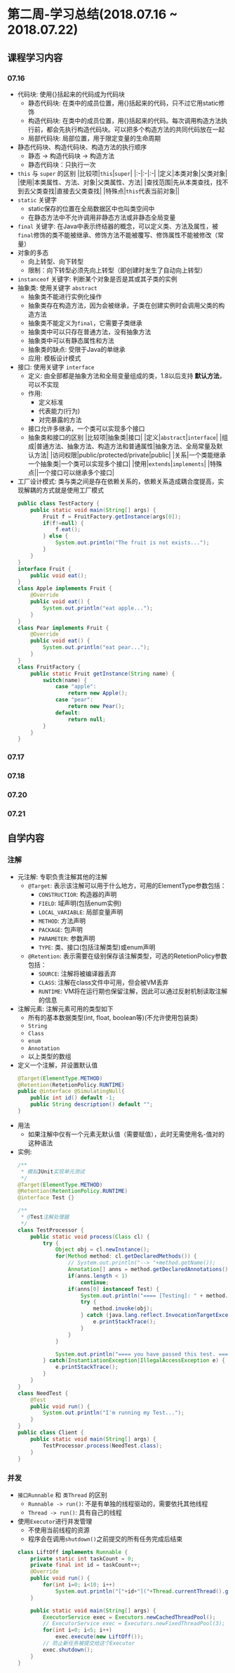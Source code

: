 # 第二周-学习总结(2018.07.16 ~ 2018.07.22)
## 课程学习内容
### 07.16
* 代码块: 使用{}括起来的代码成为代码块
    * 静态代码块: 在类中的成员位置，用{}括起来的代码，只不过它用static修饰
    * 构造代码块: 在类中的成员位置，用{}括起来的代码。每次调用构造方法执行前，都会先执行构造代码块。可以把多个构造方法的共同代码放在一起
    * 局部代码块: 局部位置，用于限定变量的生命周期
* 静态代码块、构造代码块、构造方法的执行顺序
    * 静态 -> 构造代码块 -> 构造方法
    * 静态代码块：只执行一次
* `this` 与 `super` 的区别
    |比较项|`this`|`super`|
    |:-|:-|:-|
    |定义|本类对象|父类对象|
    |使用|本类属性、方法、对象|父类属性、方法|
    |查找范围|先从本类查找，找不到去父类查找|直接去父类查找|
    |特殊点|`this`代表当前对象||
* `static` 关键字
    * static保存的位置在全局数据区中也叫类空间中
    * 在静态方法中不允许调用非静态方法或非静态全局变量
* `final` 关键字: 在Java中表示终结器的概念，可以定义类、方法及属性，被`final`修饰的类不能被继承、修饰方法不能被覆写、修饰属性不能被修改（常量）
* 对象的多态
    * 向上转型、向下转型
    * 限制：向下转型必须先向上转型（即创建时发生了自动向上转型）
* `instanceof` 关键字: 判断某个对象是否是其或其子类的实例
* 抽象类: 使用关键字 `abstract`
    * 抽象类不能进行实例化操作
    * 抽象类存在构造方法，因为会被继承，子类在创建实例时会调用父类的构造方法
    * 抽象类不能定义为`final`，它需要子类继承
    * 抽象类中可以只存在普通方法，没有抽象方法
    * 抽象类中可以有静态属性和方法
    * 抽象类的缺点: 受限于Java的单继承
    * 应用: 模板设计模式
* 接口: 使用关键字 `interface`
    * 定义: 由全部都是抽象方法和全局变量组成的类，1.8以后支持 __默认方法__，可以不实现
    * 作用: 
        * 定义标准
        * 代表能力(行为)
        * 对完暴露的方法
    * 接口允许多继承，一个类可以实现多个接口
    * 抽象类和接口的区别
    |比较项|抽象类|接口|
    |定义|`abstract`|`interface`|
    |组成|普通方法、抽象方法、构造方法和普通属性|抽象方法、全局常量及默认方法|
    |访问权限|public/protected/private|public|
    |关系|一个类能继承一个抽象类|一个类可以实现多个接口|
    |使用|`extends`|`implements`|
    |特殊点||一个接口可以继承多个接口|
* 工厂设计模式: 类与类之间是存在依赖关系的，依赖关系造成耦合度提高，实现解耦的方式就是使用工厂模式
    ```java
    public class TestFactory {
        public static void main(String[] args) {
            Fruit f = FruitFactory.getInstance(args[0]);
            if(f!=null) {
                f.eat();
            } else {
                System.out.println("The fruit is not exists...");
            }
        }
    }
    interface Fruit {
        public void eat();
    }
    class Apple implements Fruit {
        @Override
        public void eat() {
            System.out.println("eat apple...");
        }
    }
    class Pear implements Fruit {
        @Override
        public void eat() {
            System.out.println("eat pear...");
        }
    }
    class FruitFactory {
        public static Fruit getInstance(String name) {
            switch(name) {
                case "apple":
                    return new Apple();
                case "pear":
                    return new Pear();
                default:   
                    return null;
            }
        }
    }
    ```

### 07.17


### 07.18


### 07.20


### 07.21 



## 自学内容
### 注解
* 元注解: 专职负责注解其他的注解
    * `@Target`: 表示该注解可以用于什么地方，可用的ElementType参数包括：
        * `CONSTRUCTIOR`: 构造器的声明
        * `FIELD`: 域声明(包括enum实例)
        * `LOCAL_VARIABLE`: 局部变量声明
        * `METHOD`: 方法声明
        * `PACKAGE`: 包声明
        * `PARAMETER`: 参数声明
        * `TYPE`: 类、接口(包括注解类型)或enum声明
    * `@Retention`: 表示需要在级别保存该注解类型，可选的RetetionPolicy参数包括：
        * `SOURCE`: 注解将被编译器丢弃
        * `CLASS`: 注解在class文件中可用，但会被VM丢弃
        * `RUNTIME`: VM将在运行期也保留注解，因此可以通过反射机制读取注解的信息
* 注解元素: 注解元素可用的类型如下
    * 所有的基本数据类型(int, float, boolean等)(不允许使用包装类)
    * `String`
    * `Class`
    * `enum`
    * `Annotation`
    * 以上类型的数组
* 定义一个注解，并设置默认值
    ```java
    @Target(ElementType.METHOD)
    @Retention(RetetionPolicy.RUNTIME)
    public @interface @SimulatingNull{
        public int id() default -1;
        public String description() default "";
    }
    ```
* 用法
    * 如果注解中仅有一个元素无默认值（需要赋值），此时无需使用名-值对的这种语法
* 实例: 
    ```java
    /**
     * 模拟JUnit实现单元测试
     */
    @Target(ElementType.METHOD)
    @Retention(RetentionPolicy.RUNTIME)
    @interface Test {}

    /**
     * @Test注解处理器
     */
    class TestProcessor {
        public static void process(Class cl) {
            try {
                Object obj = cl.newInstance();
                for(Method method: cl.getDeclaredMethods()) {
                    // System.out.println("--> "+method.getName());
                    Annotation[] anns = method.getDeclaredAnnotations();
                    if(anns.length < 1)
                        continue;
                    if(anns[0] instanceof Test) {
                        System.out.println("==== [Testing]: " + method.getName() + " ====");
                        try {
                            method.invoke(obj);
                        } catch (java.lang.reflect.InvocationTargetException e) {
                            e.printStackTrace();
                        }
                    }
                }

                System.out.println("==== you have passed this test. ====");
            } catch(InstantiationException|IllegalAccessException e) {
                e.printStackTrace();
            }
        }
    }
    class NeedTest {
        @Test
        public void run() {
            System.out.println("I'm running my Test...");
        }
    }
    public class Client {
        public static void main(String[] args) {
            TestProcessor.process(NeedTest.class);
        }
    }
    ```

### 并发
* `接口Runnable` 和 `类Thread` 的区别
    * `Runnable -> run()`: 不是有单独的线程驱动的，需要依托其他线程
    * `Thread -> run()`: 具有自己的线程
* 使用`Executor`进行并发管理
    * 不使用当前线程的资源
    * 程序会在调用`shutdown()`之前提交的所有任务完成后结束
    ```java
    class LiftOff implements Runnable {
        private static int taskCount = 0;
        private final int id = taskCount++;
        @Override
        public void run() {
            for(int i=0; i<10; i++)
                System.out.println("["+id+"]("+Thread.currentThread().getId()+") " + i);
        }

        public static void main(String[] args) {
            ExecutorService exec = Executors.newCachedThreadPool();
            // ExecutorService exec = Executors.newFixedThreadPool(3); // 使用有限的线程集完成并发
            for(int i=0; i<5; i++)
                exec.execute(new LiftOff());
            // 防止新任务被提交给这个Executor
            exec.shutdown();
        }
    }
    ```



